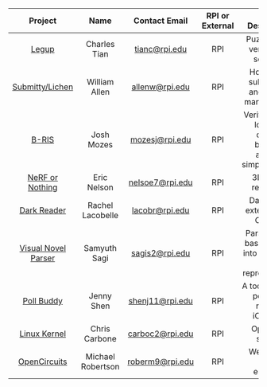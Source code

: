 | **Project** | **Name** | **Contact Email** | **RPI or External** | **Brief Description** |
|:----:|:----:|:----:|:----:|:----:|
| [Legup](https://github.com/Bram-Hub/Legup) | Charles Tian | tianc@rpi.edu | RPI | Puzzle proof verification software |
| [Submitty/Lichen](https://submitty.org/index/overview) | William Allen |allenw@rpi.edu | RPI | Homework submission and course management. |
| [B-RIS]() | Josh Mozes | mozesj@rpi.edu | RPI | Verification of logically correct boolean algebra simplifications. |
| [NeRF or Nothing](https://github.com/NeRF-or-Nothing)| Eric Nelson | nelsoe7@rpi.edu | RPI | 3D scene rendering |
| [Dark Reader](https://github.com/rlacobelle20/darkreader) | Rachel Lacobelle | lacobr@rpi.edu | RPI | Dark Mode extension for Chrome |
| [Visual Novel Parser](https://github.com/Samyuth/LomandoCrawler) | Samyuth Sagi | sagis2@rpi.edu | RPI | Parse choice based games into a directed graph representation|
| [Poll Buddy](https://github.com/PollBuddy/PollBuddy) | Jenny Shen | shenj11@rpi.edu | RPI | A tool for class polling to replace iClickers. |
| [Linux Kernel](https://git.kernel.org/) | Chris Carbone | carboc2@rpi.edu | RPI | Operating system |
| [OpenCircuits](https://git.kernel.org/) | Michael Robertson | roberm9@rpi.edu | RPI | Web based circuit emulator |
